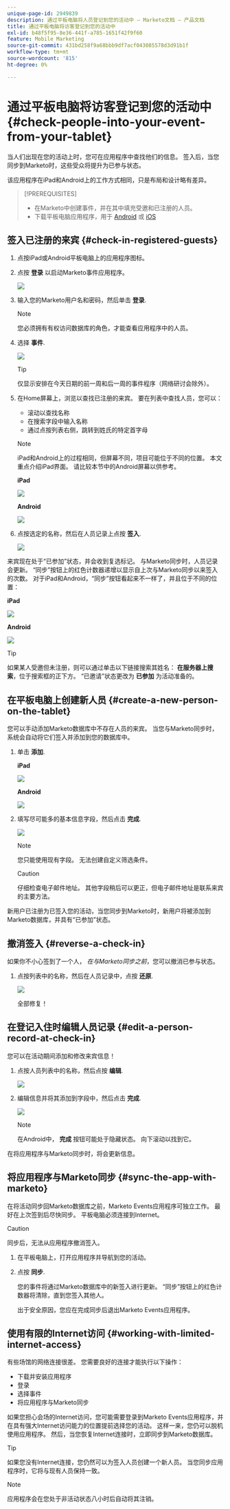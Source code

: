 ```yaml
---
unique-page-id: 2949839
description: 通过平板电脑将人员登记到您的活动中 — Marketo文档 — 产品文档
title: 通过平板电脑将访客登记到您的活动中
exl-id: b48f5f95-8e36-441f-a785-1651f42f9f60
feature: Mobile Marketing
source-git-commit: 431bd258f9a68bbb9df7acf043085578d3d91b1f
workflow-type: tm+mt
source-wordcount: '815'
ht-degree: 0%

---
```


# 通过平板电脑将访客登记到您的活动中 {#check-people-into-your-event-from-your-tablet}

当人们出现在您的活动上时，您可在应用程序中查找他们的信息。 签入后，当您同步到Marketo时，这些受众将提升为已参与状态。

该应用程序在iPad和Android上的工作方式相同，只是布局和设计略有差异。

>[!PREREQUISITES]
>
>* 在Marketo中创建事件，并在其中填充受邀和已注册的人员。
>* 下载平板电脑应用程序，用于 [Android](https://play.google.com/store/apps/details?id=com.marketo.eventcheckin&amp;hl=en) 或 [iOS](https://itunes.apple.com/us/app/marketo-events/id522766637?mt=8)

## 签入已注册的来宾 {#check-in-registered-guests}

1. 点按iPad或Android平板电脑上的应用程序图标。

1. 点按 **登录** 以启动Marketo事件应用程序。

   ![](assets/1.jpg)

1. 输入您的Marketo用户名和密码，然后单击 **登录**.

   >[!NOTE]
   >
   >您必须拥有有权访问数据库的角色，才能查看应用程序中的人员。

1. 选择 **事件**.

   ![](assets/2.jpg)

   >[!TIP]
   >
   >仅显示安排在今天日期的前一周和后一周的事件程序（网络研讨会除外）。

1. 在Home屏幕上，浏览以查找已注册的来宾。 要在列表中查找人员，您可以：

   * 滚动以查找名称
   * 在搜索字段中输入名称
   * 通过点按列表右侧，跳转到姓氏的特定首字母

   >[!NOTE]
   >
   >iPad和Android上的过程相同，但屏幕不同，项目可能位于不同的位置。 本文重点介绍iPad界面。 请比较本节中的Android屏幕以供参考。

   **iPad**

   ![](assets/image2016-4-15-11-3a55-3a11.png)

   **Android**

   ![](assets/image2016-4-15-14-3a50-3a19.png)

1. 点按选定的名称，然后在人员记录上点按 **签入**.

   ![](assets/img-0068-35-hands.png)

来宾现在处于“已参加”状态，并会收到复选标记。 与Marketo同步时，人员记录会更新。 “同步”按钮上的红色计数器递增以显示自上次与Marketo同步以来签入的次数。 对于iPad和Android，“同步”按钮看起来不一样了，并且位于不同的位置：

**iPad**

![](assets/image2016-4-12-14-3a25-3a13.png)

**Android**

![](assets/image2016-4-15-14-3a58-3a6.png)

>[!TIP]
>
>如果某人受邀但未注册，则可以通过单击以下链接搜索其姓名： **在服务器上搜索**，位于搜索框的正下方。 “已邀请”状态更改为 **已参加** 为活动准备的。

## 在平板电脑上创建新人员 {#create-a-new-person-on-the-tablet}

您可以手动添加Marketo数据库中不存在人员的来宾。 当您与Marketo同步时，系统会自动将它们签入并添加到您的数据库中。

1. 单击 **添加**.

   **iPad**

   ![](assets/image2016-4-15-11-3a58-3a51.png)

   **Android**

   ![](assets/image2016-4-15-15-3a2-3a38.png)

1. 填写尽可能多的基本信息字段，然后点击 **完成**.

   ![](assets/image2016-4-15-11-3a33-3a59.png)

   >[!NOTE]
   >
   >您只能使用现有字段。 无法创建自定义筛选条件。

   >[!CAUTION]
   >
   >仔细检查电子邮件地址。 其他字段稍后可以更正，但电子邮件地址是联系来宾的主要方法。

新用户已注册为已签入您的活动，当您同步到Marketo时，新用户将被添加到Marketo数据库，并具有“已参加”状态。

## 撤消签入 {#reverse-a-check-in}

如果你不小心签到了一个人， _在与Marketo同步之前_，您可以撤消已参与状态。

1. 点按列表中的名称，然后在人员记录中，点按 **还原**.

   ![](assets/image2016-4-15-11-3a38-3a31.png)

   全部修复！

## 在登记入住时编辑人员记录 {#edit-a-person-record-at-check-in}

您可以在活动期间添加和修改来宾信息！

1. 点按人员列表中的名称，然后点按 **编辑**.

   ![](assets/image2016-4-15-11-3a43-3a46.png)

1. 编辑信息并将其添加到字段中，然后点击 **完成**.

   ![](assets/image2016-4-15-11-3a50-3a18.png)

   >[!NOTE]
   >
   >在Android中， **完成** 按钮可能处于隐藏状态。 向下滚动以找到它。

在将应用程序与Marketo同步时，将会更新信息。

## 将应用程序与Marketo同步 {#sync-the-app-with-marketo}

在将活动同步回Marketo数据库之前，Marketo Events应用程序可独立工作。 最好在上次签到后尽快同步。 平板电脑必须连接到Internet。

>[!CAUTION]
>
>同步后，无法从应用程序撤消签入。

1. 在平板电脑上，打开应用程序并导航到您的活动。

1. 点按 **同步**.

   您的事件将通过Marketo数据库中的新签入进行更新。 “同步”按钮上的红色计数器将清除，直到您签入其他人。

   出于安全原因，您应在完成同步后退出Marketo Events应用程序。

## 使用有限的Internet访问 {#working-with-limited-internet-access}

有些场馆的网络连接很差。 您需要良好的连接才能执行以下操作：

* 下载并安装应用程序
* 登录
* 选择事件
* 将应用程序与Marketo同步

如果您担心会场的Internet访问，您可能需要登录到Marketo Events应用程序，并在具有强大Internet访问能力的位置提前选择您的活动。 这样一来，您仍可以脱机使用应用程序。 然后，当您恢复Internet连接时，立即同步到Marketo数据库。

>[!TIP]
>
>如果您没有Internet连接，您仍然可以为签入人员创建一个新人员。 当您同步应用程序时，它将与现有人员保持一致。

>[!NOTE]
>
>应用程序会在您处于非活动状态八小时后自动将其注销。
